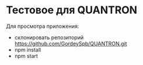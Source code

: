 # Тестовое для QUANTRON

Для просмотра приложения:

- склонировать репозиторий https://github.com/GordeySpb/QUANTRON.git
- npm install
- npm start
